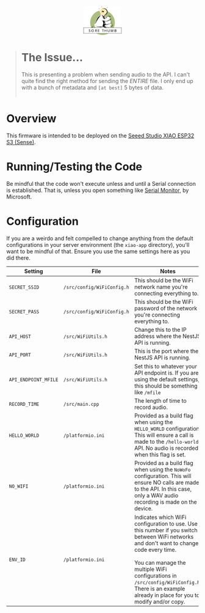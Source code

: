 
<div style="text-align:center;">
<img src="../icon.svg" width="100" alt="The Best Ideas Stand Out"/>
</div>

> # The Issue...
> This is presenting a problem when sending audio to the API. I can't quite find the right method for sending the _ENTIRE_ file. I only end up with a bunch of metadata and `[at best]` 5 bytes of data.<br/><br/>

# Overview
This firmware is intended to be deployed on the [Seeed Studio XIAO ESP32 S3 (Sense)](https://wiki.seeedstudio.com/xiao_esp32s3_getting_started/).

# Running/Testing the Code
Be mindful that the code won't execute unless and until a Serial connection is established. That is, unless you open something like [Serial Monitor](https://marketplace.visualstudio.com/items?itemName=ms-vscode.vscode-serial-monitor), by Microsoft.

# Configuration
If you are a weirdo and felt compelled to change anything from the default configurations in your server environment (the `xiao-app` directory), you'll want to be mindful of that. Ensure you use the same settings here as you did there.

| Setting | File | Notes |
| ------- | ---- | ----- |
| `SECRET_SSID` | `/src/config/WiFiConfig.h` | This should be the WiFi network name you're connecting everything to. |
| `SECRET_PASS` | `/src/config/WiFiConfig.h` | This should be the WiFi password of the network you're connecting everything to. |
| `API_HOST` | `/src/WiFiUtils.h` | Change this to the IP address where the NestJS API is running. |
| `API_PORT` | `/src/WiFiUtils.h` | This is the port where the NestJS API is running. |
| `API_ENDPOINT_MFILE` | `/src/WiFiUtils.h` | Set this to whatever your API endpoint is. If you are using the default settings, this should be something like `/mfile` |
| `RECORD_TIME` | `/src/main.cpp` | The length of time to record audio. |
| `HELLO_WORLD` | `/platformio.ini` | Provided as a build flag when using the `HELLO_WORLD` configuration. This will ensure a call is made to the `/hello-world` API. No audio is recorded when this flag is set. |
| `NO_WIFI` | `/platformio.ini` | Provided as a build flag when using the `NoWoFo` configuration. This will ensure NO calls are made to the API. In this case, only a WAV audio recording is made on the device.
| `ENV_ID` | `/platformio.ini` | Indicates which WiFi configuration to use. Use this number if you switch between WiFi networks and don't want to change code every time.<br/><br/>You can manage the multiple WiFi configurations in `/src/config/WiFiConfig.h`. There is an example already in place for you to modify and/or copy. |